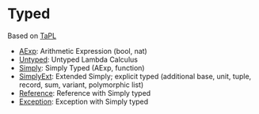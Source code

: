 # Typed

Based on [TaPL](https://www.amazon.co.jp/dp/B00AJXZ5JE/ref=dp-kindle-redirect?_encoding=UTF8&btkr=1)

- [AExp](src/AExp.hs): Arithmetic Expression (bool, nat)
- [Untyped](src/Untyped.hs): Untyped Lambda Calculus
- [Simply](src/Simply.hs): Simply Typed (AExp, function)
- [SimplyExt](src/SimplyExt.hs): Extended Simply; explicit typed (additional base, unit, tuple, record, sum, variant, polymorphic list)
- [Reference](src/Reference.hs): Reference with Simply typed
- [Exception](src/Exception.hs): Exception with Simply typed
